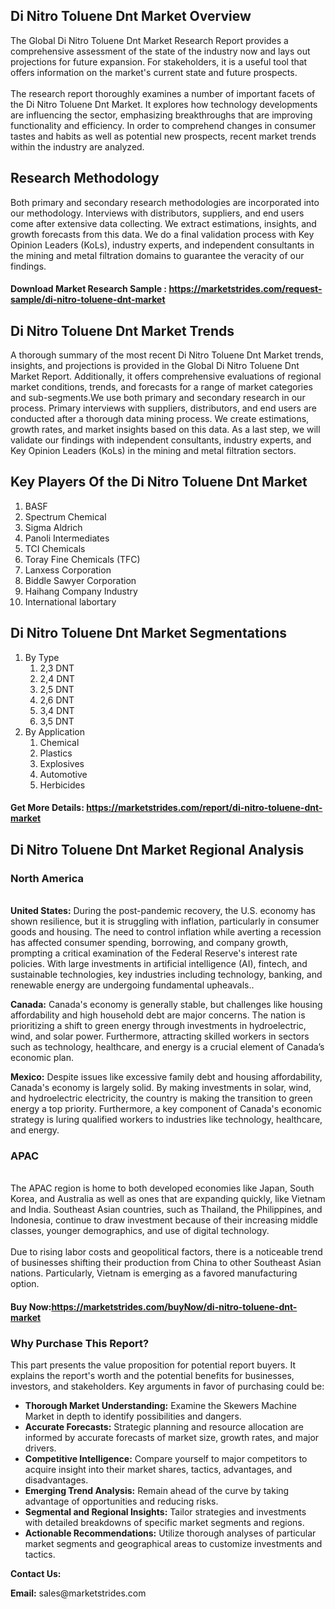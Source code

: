 <h2>Di Nitro Toluene Dnt Market Overview</h2>
<p>The Global Di Nitro Toluene Dnt Market Research Report provides a comprehensive assessment of the state of the industry now and lays out projections for future expansion. For stakeholders, it is a useful tool that offers information on the market's current state and future prospects. <br /><br />The research report thoroughly examines a number of important facets of the Di Nitro Toluene Dnt Market. It explores how technology developments are influencing the sector, emphasizing breakthroughs that are improving functionality and efficiency. In order to comprehend changes in consumer tastes and habits as well as potential new prospects, recent market trends within the industry are analyzed.</p>
<h2>Research Methodology</h2>
<p>Both primary and secondary research methodologies are incorporated into our methodology. Interviews with distributors, suppliers, and end users come after extensive data collecting. We extract estimations, insights, and growth forecasts from this data. We do a final validation process with Key Opinion Leaders (KoLs), industry experts, and independent consultants in the mining and metal filtration domains to guarantee the veracity of our findings.</p>
<h4>Download Market Research Sample : <a href=https://marketstrides.com/request-sample/di-nitro-toluene-dnt-market>https://marketstrides.com/request-sample/di-nitro-toluene-dnt-market</a></h4>
<h2>Di Nitro Toluene Dnt Market Trends</h2>
<p>A thorough summary of the most recent Di Nitro Toluene Dnt Market trends, insights, and projections is provided in the Global Di Nitro Toluene Dnt Market Report. Additionally, it offers comprehensive evaluations of regional market conditions, trends, and forecasts for a range of market categories and sub-segments.We use both primary and secondary research in our process. Primary interviews with suppliers, distributors, and end users are conducted after a thorough data mining process. We create estimations, growth rates, and market insights based on this data. As a last step, we will validate our findings with independent consultants, industry experts, and Key Opinion Leaders (KoLs) in the mining and metal filtration sectors.</p>
<h2>Key Players Of the Di Nitro Toluene Dnt Market</h2>
<p><ol><li>BASF</li><li>Spectrum Chemical</li><li>Sigma Aldrich</li><li>Panoli Intermediates</li><li>TCI Chemicals</li><li>Toray Fine Chemicals (TFC)</li><li>Lanxess Corporation</li><li>Biddle Sawyer Corporation</li><li>Haihang Company Industry</li><li>International labortary</li></ol></p>
<h2>Di Nitro Toluene Dnt Market Segmentations</h2>
<p><ol><li>By Type<ol><li> 2,3 DNT</li><li>2,4 DNT</li><li>2,5 DNT</li><li>2,6 DNT</li><li>3,4 DNT</li><li>3,5 DNT</ol></li><li> By Application<ol><li>Chemical</li><li>Plastics</li><li>Explosives</li><li>Automotive</li><li>Herbicides</ol></li></ol></p>
<h4>Get More Details: <a href=https://marketstrides.com/report/di-nitro-toluene-dnt-market>https://marketstrides.com/report/di-nitro-toluene-dnt-market</a></h4>
<h2>Di Nitro Toluene Dnt Market Regional Analysis</h2>
<h3>North America</h3>
<p><br /><strong>United States:</strong> During the post-pandemic recovery, the U.S. economy has shown resilience, but it is struggling with inflation, particularly in consumer goods and housing. The need to control inflation while averting a recession has affected consumer spending, borrowing, and company growth, prompting a critical examination of the Federal Reserve's interest rate policies. With large investments in artificial intelligence (AI), fintech, and sustainable technologies, key industries including technology, banking, and renewable energy are undergoing fundamental upheavals..</p>
<p><strong>Canada:</strong> Canada's economy is generally stable, but challenges like housing affordability and high household debt are major concerns. The nation is prioritizing a shift to green energy through investments in hydroelectric, wind, and solar power. Furthermore, attracting skilled workers in sectors such as technology, healthcare, and energy is a crucial element of Canada&rsquo;s economic plan.</p>
<p><strong>Mexico:</strong> Despite issues like excessive family debt and housing affordability, Canada's economy is largely solid. By making investments in solar, wind, and hydroelectric electricity, the country is making the transition to green energy a top priority. Furthermore, a key component of Canada's economic strategy is luring qualified workers to industries like technology, healthcare, and energy.</p>
<h3>APAC</h3>
<p><br />The APAC region is home to both developed economies like Japan, South Korea, and Australia as well as ones that are expanding quickly, like Vietnam and India. Southeast Asian countries, such as Thailand, the Philippines, and Indonesia, continue to draw investment because of their increasing middle classes, younger demographics, and use of digital technology. <br /> <br />Due to rising labor costs and geopolitical factors, there is a noticeable trend of businesses shifting their production from China to other Southeast Asian nations. Particularly, Vietnam is emerging as a favored manufacturing option.</p>
<h4>Buy Now:<a href=https://marketstrides.com/buyNow/di-nitro-toluene-dnt-market>https://marketstrides.com/buyNow/di-nitro-toluene-dnt-market</a></h4>
<h3>Why Purchase This Report?</h3>
<p>This part presents the value proposition for potential report buyers. It explains the report's worth and the potential benefits for businesses, investors, and stakeholders. Key arguments in favor of purchasing could be:</p>
<ul>
<li><strong>Thorough Market Understanding:</strong> Examine the Skewers Machine Market in depth to identify possibilities and dangers.</li>
<li><strong>Accurate Forecasts:</strong> Strategic planning and resource allocation are informed by accurate forecasts of market size, growth rates, and major drivers.</li>
<li><strong>Competitive Intelligence:</strong> Compare yourself to major competitors to acquire insight into their market shares, tactics, advantages, and disadvantages.</li>
<li><strong>Emerging Trend Analysis:</strong> Remain ahead of the curve by taking advantage of opportunities and reducing risks.</li>
<li><strong>Segmental and Regional Insights:</strong> Tailor strategies and investments with detailed breakdowns of specific market segments and regions.</li>
<li><strong>Actionable Recommendations:</strong> Utilize thorough analyses of particular market segments and geographical areas to customize investments and tactics.</li>
</ul>
<p><strong>Contact Us:</strong></p>
<p><strong>Email:</strong> <a>sales@marketstrides.com</a></p>
